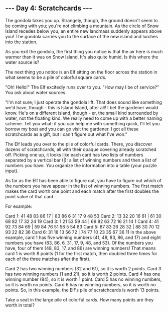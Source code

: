 ## --- Day 4: Scratchcards ---

The gondola takes you up. Strangely, though, the ground doesn't seem to be
coming with you; you're not climbing a mountain. As the circle of Snow Island
recedes below you, an entire new landmass suddenly appears above you! The
gondola carries you to the surface of the new island and lurches into the
station.

As you exit the gondola, the first thing you notice is that the air here is much
warmer than it was on Snow Island. It's also quite humid. Is this where the
water source is?

The next thing you notice is an Elf sitting on the floor across the station in
what seems to be a pile of colorful square cards.

"Oh! Hello!" The Elf excitedly runs over to you. "How may I be of service?" You
ask about water sources.

"I'm not sure; I just operate the gondola lift. That does sound like something
we'd have, though - this is Island Island, after all! I bet the gardener would
know. He's on a different island, though - er, the small kind surrounded by
water, not the floating kind. We really need to come up with a better naming
scheme. Tell you what: if you can help me with something quick, I'll let you
borrow my boat and you can go visit the gardener. I got all these scratchcards
as a gift, but I can't figure out what I've won."

The Elf leads you over to the pile of colorful cards. There, you discover dozens
of scratchcards, all with their opaque covering already scratched off. Picking
one up, it looks like each card has two lists of numbers separated by a vertical
bar (|): a list of winning numbers and then a list of numbers you have. You
organize the information into a table (your puzzle input).

As far as the Elf has been able to figure out, you have to figure out which of
the numbers you have appear in the list of winning numbers. The first match
makes the card worth one point and each match after the first doubles the point
value of that card.

For example:

Card 1: 41 48 83 86 17 | 83 86 6 31 17 9 48 53 Card 2: 13 32 20 16 61 | 61 30 68
82 17 32 24 19 Card 3: 1 21 53 59 44 | 69 82 63 72 16 21 14 1 Card 4: 41 92 73
84 69 | 59 84 76 51 58 5 54 83 Card 5: 87 83 26 28 32 | 88 30 70 12 93 22 82 36
Card 6: 31 18 13 56 72 | 74 77 10 23 35 67 36 11 In the above example, card 1
has five winning numbers (41, 48, 83, 86, and 17) and eight numbers you have
(83, 86, 6, 31, 17, 9, 48, and 53). Of the numbers you have, four of them (48,
83, 17, and 86) are winning numbers! That means card 1 is worth 8 points (1 for
the first match, then doubled three times for each of the three matches after
the first).

Card 2 has two winning numbers (32 and 61), so it is worth 2 points. Card 3 has
two winning numbers (1 and 21), so it is worth 2 points. Card 4 has one winning
number (84), so it is worth 1 point. Card 5 has no winning numbers, so it is
worth no points. Card 6 has no winning numbers, so it is worth no points. So, in
this example, the Elf's pile of scratchcards is worth 13 points.

Take a seat in the large pile of colorful cards. How many points are they worth
in total?
